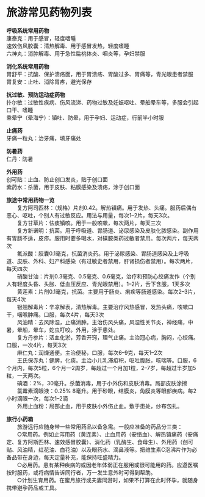 # 旅游常见药物列表  

**呼吸系统常用药物**  
康泰克：用于感冒，轻度嗜睡  
速效伤风胶囊：清热解毒、用于感冒发热，轻度嗜睡  
六神丸：消肿解毒、用于急性扁桃体炎、咽炎等，孕妇禁服  

**消化系统常用药物**  
胃舒平：抗酸、保护溃疡面，用于胃溃疡、胃酸过多、胃痛等，青光眼患者禁服  
胃复安：止吐、消除胃疼，避光保存  

**抗过敏、预防运动症药物**  
扑尔敏：过敏性疾病、伤风流涕、药物过敏及妊娠呕吐、晕船晕车等，多服会引起口干、嗜睡  
乘晕宁（晕海宁）：镇吐、防晕，用于孕妇、运动症，行前半小时服  

**止痛药**  
牙痛一粒丸：治牙痛，填牙痛处  

**防暑药**  
仁丹：防暑  

**外用药**  
创可贴：止血、防止创口发炎，贴于创口面  
紫药水：杀菌，用于皮肤、粘膜感染及溃疡，涂于创口面  

**旅途中常用药物一览**  
&emsp;&emsp;复方阿司匹林：（规格）片剂0.42。解热镇痛。用于发热、头痛。服药后偶有恶心、呕吐，个别人有过敏反应。用法与用量，每次1–2片，每天3次。  
&emsp;&emsp;复方甘草片：怯痰镇咳。用于一般咳嗽，每次两片，每天三次  
&emsp;&emsp;复方新诺明：抗菌。用于呼吸道、胃肠道、泌尿感染及皮肤化脓感染。副作用有胃肠不适，皮疹。服用时要多喝水，对磺胺类药过敏者禁用。每次两片，每天两次  
&emsp;&emsp;氟派酸：胶囊0.1毫克，抗菌消炎药。用于泌尿感染、胃肠道感染及上呼吸道、皮肤、外科、妇产科感染（有过敏史者禁用，肝肾损伤者禁用）。每次两片，每天四次  
&emsp;&emsp;硝酸甘油：片剂0.3毫克、0.5毫克、0.6毫克，治疗和预防心绞痛发作（个别人有轻度头昏、头胀、低血压反应、青光眼禁用）。1–2片，舌下含服，1天多次  
&emsp;&emsp;黄莲素：片剂0.1毫克，抗菌。主要用于肠炎、痢疾等肠道感染。每次2–3片，每天4次  
&emsp;&emsp;银翘解毒片：辛凉解表，清热解毒。主要治疗风热感冒，发热头痛，咳嗽口干，咽喉肿痛。口服，每次4片，每天3次  
&emsp;&emsp;风油精：去风除湿，止痛消肿。主治伤风头痛，风湿性关节炎，神经痛，中暑，晕船，晕车，蛇虫叮咬。外用，涂于患处。  
&emsp;&emsp;复方丹参片：活血化淤，芳香开窍，理气止痛。主治冠心病，胸闷，心绞痛。口服，一次4片，每天3次  
&emsp;&emsp;麻仁丸：润燥通便。主治便秘，口服，每次6–9克，每天1–2次  
&emsp;&emsp;王氏保赤丸：健脾，化痰。主治小儿乳滞疳积，呕吐腹胀，咳喘等。口服，6个月内，每次5粒，6个月—2周岁，每超过一个月加1粒，2–7岁，每超过半岁加5粒，一天两次。  
&emsp;&emsp;碘酒：2%，30毫升。杀菌消毒，用于小外伤和皮肤消毒。局部皮肤涂擦  
&emsp;&emsp;氯霉素滴眼液：0.25% 8毫升。用于砂眼，结膜炎，角膜炎等眼部疾病。每2小时滴眼一次，每次1–2滴  
&emsp;&emsp;外用止血粉：局部止血，用于皮肤小外伤止血。敷于患处，纱布包扎。  

**旅行小药箱**  
&emsp;&emsp;旅游远行应随身带一些常用药品以备急需。一般应准备的药品分三类：  
&emsp;&emsp;○常用药。例如止泻用药（黄连素）、止血用药（安络血）、解热镇痛药（安痛定、复方阿斯匹林、速效感冒胶囊）、消化药（乳酶生、食母生）、外用药（创可贴、风油精，红花油、白花油）以及眼药水、滴鼻液等。把维生素C泡沸片作为必备品带在身边，每天定量补充，能保持旺盛精力。  
&emsp;&emsp;○必用药。患有某种疾病的或因老年体弱正在服用或很可能用的药。应遵医嘱按时服药，或将病情告诉同行者，万一发生意外时可得到帮助。  
&emsp;&emsp;○计划生育用药。在蜜月旅行或夫妻同游时，如果不打算在此时怀孕，就随身携带避孕药品或工具。  
<!-- Last processed: 2025-07-22 03:44:30 -->
